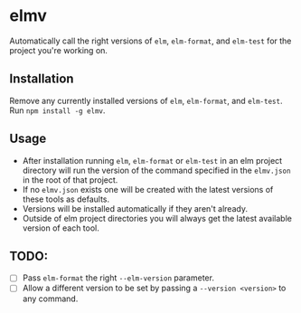 # elmv
Automatically call the right versions of `elm`, `elm-format`, and `elm-test` for the project you're working on.

## Installation
Remove any currently installed versions of `elm`, `elm-format`, and `elm-test`.
Run `npm install -g elmv`.

## Usage
- After installation running `elm`, `elm-format` or `elm-test` in an elm project directory will run the version of the command specified in the `elmv.json` in the root of that project.
- If no `elmv.json` exists one will be created with the latest versions of these tools as defaults.
- Versions will be installed automatically if they aren't already.
- Outside of elm project directories you will always get the latest available version of each tool.

## TODO:
- [ ] Pass `elm-format` the right `--elm-version` parameter.
- [ ] Allow a different version to be set by passing a `--version <version>` to any command.
